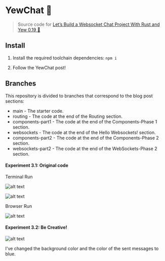 # YewChat 💬

> Source code for [Let’s Build a Websocket Chat Project With Rust and Yew 0.19 🦀](#)

## Install

1. Install the required toolchain dependencies:
   ```npm i```

2. Follow the YewChat post!

## Branches

This repository is divided to branches that correspond to the blog post sections:

* main - The starter code.
* routing - The code at the end of the Routing section.
* components-part1 - The code at the end of the Components-Phase 1 section.
* websockets - The code at the end of the Hello Websockets! section.
* components-part2 - The code at the end of the Components-Phase 2 section.
* websockets-part2 - The code at the end of the WebSockets-Phase 2 section.

#### Experiment 3.1: Original code

Terminal Run 

![alt text](image-1.png)

![alt text](image-2.png)

Browser Run

![alt text](image.png)

#### Experiment 3.2: Be Creative!

![alt text](image-3.png)

I've changed the background color and the color of the sent messages to blue.